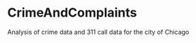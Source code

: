 CrimeAndComplaints
==================

Analysis of crime data and 311 call data for the city of Chicago
